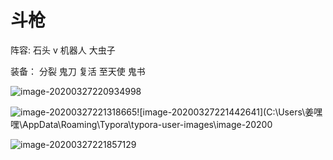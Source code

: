 # 斗枪

阵容: 石头 v 机器人 大虫子

装备： 分裂 鬼刀 复活   至天使 鬼书

![image-20200327220934998](C:\Users\姜嘿嘿\AppData\Roaming\Typora\typora-user-images\image-20200327220934998.png)

![image-20200327221318665](C:\Users\姜嘿嘿\AppData\Roaming\Typora\typora-user-images\image-20200327221318665.png)![image-20200327221442641](C:\Users\姜嘿嘿\AppData\Roaming\Typora\typora-user-images\image-20200

![image-20200327221857129](C:\Users\姜嘿嘿\AppData\Roaming\Typora\typora-user-images\image-20200327221857129.png)